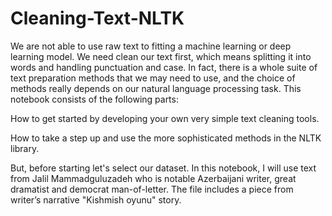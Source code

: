 # Cleaning-Text-NLTK
We are not able to use raw text to fitting a machine learning or deep learning model. We need clean our text first, which means splitting it into words and handling punctuation and case. In fact, there is a whole suite of text preparation methods that we may need to use, and the choice of methods really depends on our natural language processing task. This notebook consists of the following parts:

How to get started by developing your own very simple text cleaning tools.

How to take a step up and use the more sophisticated methods in the NLTK library.

But, before starting let's select our dataset. In this notebook, I will use text from Jalil Mammadguluzadeh who is notable Azerbaijani writer, great dramatist and democrat man-of-letter. The file includes a piece from writer’s narrative "Kishmish oyunu" story. 
